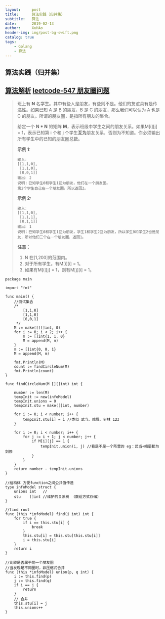 ```yaml
---
layout:     post
title:      算法实践（归并集）
subtitle:   算法
date:       2019-02-13
author:     XuHAo
header-img: img/post-bg-swift.png
catalog: true
tags:
    - Golang
    - 算法
---
```


## 算法实践（归并集）
[算法解析](https://mp.weixin.qq.com/s/NV4Zh08-uKY8MGJaAOiJ-A)
[leetcode-547 朋友圈问题](https://leetcode-cn.com/problems/friend-circles/)
---

>  班上有 **N** 名学生。其中有些人是朋友，有些则不是。他们的友谊具有是传递性。如果已知 A 是 B 的朋友，B 是 C 的朋友，那么我们可以认为 A 也是 C 的朋友。所谓的朋友圈，是指所有朋友的集合。
>
> 给定一个 **N \* N** 的矩阵 **M**，表示班级中学生之间的朋友关系。如果M[i][j] = 1，表示已知第 i 个和 j 个学生**互为**朋友关系，否则为不知道。你必须输出所有学生中的已知的朋友圈总数。
>
> **示例 1:**
>
> ```
> 输入: 
> [[1,1,0],
>  [1,1,0],
>  [0,0,1]]
> 输出: 2 
> 说明：已知学生0和学生1互为朋友，他们在一个朋友圈。
> 第2个学生自己在一个朋友圈。所以返回2。
> ```
>
> **示例 2:**
>
> ```
> 输入: 
> [[1,1,0],
>  [1,1,1],
>  [0,1,1]]
> 输出: 1
> 说明：已知学生0和学生1互为朋友，学生1和学生2互为朋友，所以学生0和学生2也是朋友，所以他们三个在一个朋友圈，返回1。
> ```
>
> **注意：**
>
> 1. N 在[1,200]的范围内。
> 2. 对于所有学生，有M[i][i] = 1。
> 3. 如果有M[i][j] = 1，则有M[j][i] = 1。
```
package main

import "fmt"

func main() {
	//测试集合
	/*
		[1,1,0]
		[1,1,0]
		[0,0,1]
	 */
	M := make([][]int, 0)
	for i := 0; i < 2; i++ {
		m := []int{1, 1, 0}
		M = append(M, m)
	}
	m := []int{0, 0, 1}
	M = append(M, m)

	fmt.Println(M)
	count := findCircleNum(M)
	fmt.Println(count)
}

func findCircleNum(M [][]int) int {

	number := len(M)
	tempInit := new(infoModel)
	tempInit.unions = 0
	tempInit.stu = make([]int, number)

	for i := 0; i < number; i++ {
		tempInit.stu[i] = i //类似 武当、峨眉、少林 123
	}

	for i := 0; i < number; i++ {
		for j := i + 1; j < number; j++ {
			if M[i][j] == 1 {
				tempInit.union(i, j) //看是不是一个阵营的 eg：武当+峨眉都为剑修
			}
		}
	}
	return number - tempInit.unions
}

//结构体 方便function之间公共值传递
type infoModel struct {
	unions int   //
	stu    []int //维护的关系树 （数组方式存储）
}

//find root
func (this *infoModel) find(i int) int {
	for true {
		if i == this.stu[i] {
			break
		}
		this.stu[i] = this.stu[this.stu[i]]
		i = this.stu[i]
	}
	return i
}

//比较是否属于同一个朋友圈
//当发现是不同圈时，非压缩式合并
func (this *infoModel) union(p, q int) {
	i := this.find(p)
	j := this.find(q)
	if i == j {
		return
	}
	// 合并
	this.stu[i] = j
	this.unions++
}
```